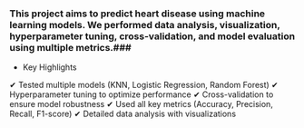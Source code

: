 ### This project aims to predict heart disease using machine learning models. We performed data analysis, visualization, hyperparameter tuning, cross-validation, and model evaluation using multiple metrics.###
- Key Highlights

✔ Tested multiple models (KNN, Logistic Regression, Random Forest)
✔ Hyperparameter tuning to optimize performance
✔ Cross-validation to ensure model robustness
✔ Used all key metrics (Accuracy, Precision, Recall, F1-score)
✔ Detailed data analysis with visualizations
